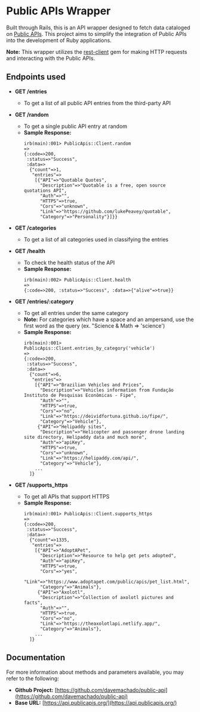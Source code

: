 # Public APIs Wrapper

Built through Rails, this is an API wrapper designed to fetch data cataloged on [Public APIs](https://api.publicapis.org/). This project aims to simplify the integration of Public APIs into the development of Ruby applications.

**Note:** This wrapper utilizes the [rest-client](https://github.com/rest-client/rest-client) gem for making HTTP requests and interacting with the Public APIs.
## Endpoints used

* **GET /entries**
  - To get a list of all public API entries from the third-party API
    
* **GET /random**
  - To get a single public API entry at random
  - **Sample Response:**
    ```irb
    irb(main):001> PublicApis::Client.random
    =>
    {:code=>200,
     :status=>"Success",
     :data=>
      {"count"=>1,
       "entries"=>
        [{"API"=>"Quotable Quotes",
          "Description"=>"Quotable is a free, open source quotations API",
          "Auth"=>"",
          "HTTPS"=>true,
          "Cors"=>"unknown",
          "Link"=>"https://github.com/lukePeavey/quotable",
          "Category"=>"Personality"}]}}
    ```

* **GET /categories**
  - To get a list of all categories used in classifying the entries

* **GET /health**
  - To check the health status of the API
  - **Sample Response:**
    ```irb
    irb(main):002> PublicApis::Client.health
    =>
    {:code=>200, :status=>"Success", :data=>{"alive"=>true}}
    ```

* **GET /entries/:category**
  - To get all entries under the same category
  - **Note:** For categories which have a space and an ampersand, use the first word as the query (ex. "Science & Math => 'science')
  - **Sample Response:**
    ```irb
    irb(main):001> PublicApis::Client.entries_by_category('vehicle')
    =>
    {:code=>200,
     :status=>"Success",
     :data=>
      {"count"=>6,
       "entries"=>
        [{"API"=>"Brazilian Vehicles and Prices",
          "Description"=>"Vehicles information from Fundação Instituto de Pesquisas Econômicas - Fipe",
          "Auth"=>"",
          "HTTPS"=>true,
          "Cors"=>"no",
          "Link"=>"https://deividfortuna.github.io/fipe/",
          "Category"=>"Vehicle"},
         {"API"=>"Helipaddy sites",
          "Description"=>"Helicopter and passenger drone landing site directory, Helipaddy data and much more",
          "Auth"=>"apiKey",
          "HTTPS"=>true,
          "Cors"=>"unknown",
          "Link"=>"https://helipaddy.com/api/",
          "Category"=>"Vehicle"},
        ...
      ]}
    ```

* **GET /supports_https**
  - To get all APIs that support HTTPS
  - **Sample Response:**
    ```irb
    irb(main):001> PublicApis::Client.supports_https
    =>
    {:code=>200,
     :status=>"Success",
     :data=>
      {"count"=>1335,
       "entries"=>
        [{"API"=>"AdoptAPet",
          "Description"=>"Resource to help get pets adopted",
          "Auth"=>"apiKey",
          "HTTPS"=>true,
          "Cors"=>"yes",
          "Link"=>"https://www.adoptapet.com/public/apis/pet_list.html",
          "Category"=>"Animals"},
         {"API"=>"Axolotl",
          "Description"=>"Collection of axolotl pictures and facts",
          "Auth"=>"",
          "HTTPS"=>true,
          "Cors"=>"no",
          "Link"=>"https://theaxolotlapi.netlify.app/",
          "Category"=>"Animals"},
        ...
      ]}
    ```

## Documentation
  For more information about methods and parameters available, you may refer to the following: 

- **Github Project:** [https://github.com/davemachado/public-api](https://github.com/davemachado/public-api)
- **Base URL:** [https://api.publicapis.org/](https://api.publicapis.org/)

